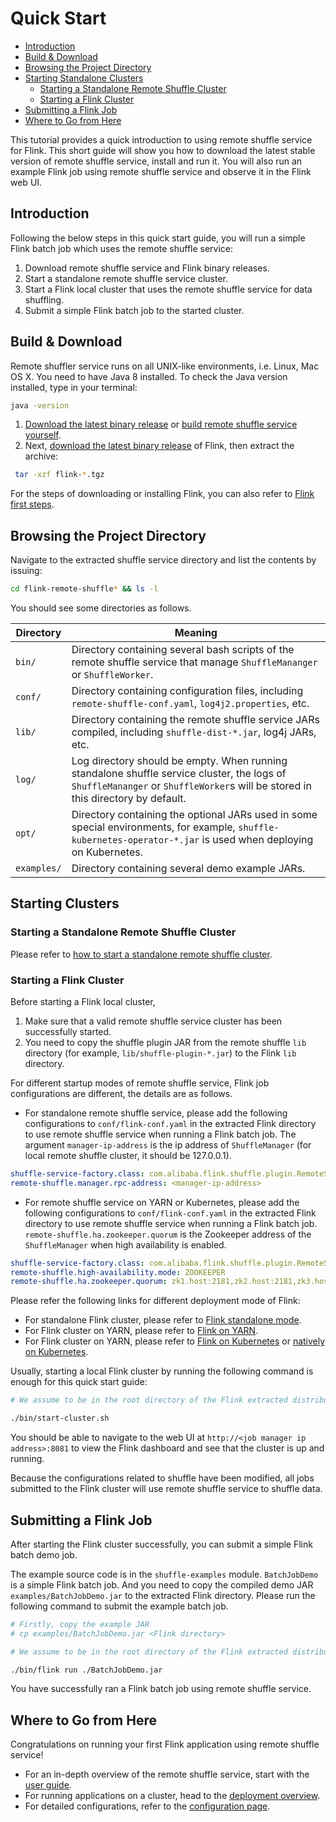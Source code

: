 <!--
 Copyright 2021 The Flink Remote Shuffle Project

 Licensed under the Apache License, Version 2.0 (the "License");
 you may not use this file except in compliance with the License.
 You may obtain a copy of the License at

      http://www.apache.org/licenses/LICENSE-2.0

 Unless required by applicable law or agreed to in writing, software
 distributed under the License is distributed on an "AS IS" BASIS,
 WITHOUT WARRANTIES OR CONDITIONS OF ANY KIND, either express or implied.
 See the License for the specific language governing permissions and
 limitations under the License.
-->

# Quick Start

- [Introduction](#introduction)
- [Build & Download](#build---download)
- [Browsing the Project Directory](#browsing-the-project-directory)
- [Starting Standalone Clusters](#starting-clusters)
  * [Starting a Standalone Remote Shuffle Cluster](#starting-a-standalone-remote-shuffle-cluster)
  * [Starting a Flink Cluster](#starting-a-flink-cluster)
- [Submitting a Flink Job](#submitting-a-flink-job)
- [Where to Go from Here](#where-to-go-from-here)


This tutorial provides a quick introduction to using remote shuffle service for Flink. This short guide will show you how to download the latest stable version of remote shuffle service, install and run it. You will also run an example Flink job using remote shuffle service and observe it in the Flink web UI.

## Introduction
Following the below steps in this quick start guide, you will run a simple Flink batch job which uses the remote shuffle service:
1. Download remote shuffle service and Flink binary releases.
2. Start a standalone remote shuffle service cluster.
3. Start a Flink local cluster that uses the remote shuffle service for data shuffling.
4. Submit a simple Flink batch job to the started cluster.

## Build & Download
Remote shuffler service runs on all UNIX-like environments, i.e. Linux, Mac OS X. You need to have Java 8 installed. To check the Java version installed, type in your terminal:

```sh
java -version
```

1. [Download the latest binary release](https://github.com/flink-extended/flink-remote-shuffle/releases) or [build remote shuffle service yourself](https://github.com/flink-extended/flink-remote-shuffle#building-from-source).
2. Next, [download the latest binary release](https://flink.apache.org/downloads.html) of Flink, then extract the archive:

```sh
 tar -xzf flink-*.tgz
```

For the steps of downloading or installing Flink, you can also refer to [Flink first steps](https://nightlies.apache.org/flink/flink-docs-release-1.14//docs/try-flink/local_installation/).

## Browsing the Project Directory
Navigate to the extracted shuffle service directory and list the contents by issuing:

```sh
cd flink-remote-shuffle* && ls -l
```

You should see some directories as follows.

| Directory | Meaning |
|--|--|
|`bin/` | Directory containing several bash scripts of the remote shuffle service that manage `ShuffleMananger` or `ShuffleWorker`.|
|`conf/` | Directory containing configuration files, including `remote-shuffle-conf.yaml`, `log4j2.properties`, etc.|
|`lib/` | Directory containing the remote shuffle service JARs compiled, including `shuffle-dist-*.jar`, log4j JARs, etc.|
|`log/` | Log directory should be empty. When running standalone shuffle service cluster, the logs of `ShuffleMananger` or `ShuffleWorker`s will be stored in this directory by default.|
|`opt/` | Directory containing the optional JARs used in some special environments, for example, `shuffle-kubernetes-operator-*.jar` is used when deploying on Kubernetes.|
|`examples/` | Directory containing several demo example JARs. |

## Starting Clusters
### Starting a Standalone Remote Shuffle Cluster
Please refer to [how to start a standalone remote shuffle cluster](./deploy_standalone_mode.md#cluster-quick-start-script).

### Starting a Flink Cluster
Before starting a Flink local cluster,
1. Make sure that a valid remote shuffle service cluster has been successfully started.
2. You need to copy the shuffle plugin JAR from the remote shuffle `lib` directory (for example, `lib/shuffle-plugin-*.jar`) to the Flink `lib` directory.

For different startup modes of remote shuffle service, Flink job configurations are different, the details are as follows.

- For standalone remote shuffle service, please add the following configurations to `conf/flink-conf.yaml` in the extracted Flink directory to use remote shuffle service when running a Flink batch job. The argument `manager-ip-address` is the ip address of `ShuffleManager` (for local remote shuffle cluster, it should be 127.0.0.1). 

```yaml
shuffle-service-factory.class: com.alibaba.flink.shuffle.plugin.RemoteShuffleServiceFactory
remote-shuffle.manager.rpc-address: <manager-ip-address>
```

- For remote shuffle service on YARN or Kubernetes, please add the following configurations to `conf/flink-conf.yaml` in the extracted Flink directory to use remote shuffle service when running a Flink batch job. `remote-shuffle.ha.zookeeper.quorum` is the Zookeeper address of the `ShuffleManager` when high availability is enabled.

```yaml
shuffle-service-factory.class: com.alibaba.flink.shuffle.plugin.RemoteShuffleServiceFactory
remote-shuffle.high-availability.mode: ZOOKEEPER
remote-shuffle.ha.zookeeper.quorum: zk1.host:2181,zk2.host:2181,zk3.host:2181
```

Please refer the following links for different deployment mode of Flink:
- For standalone Flink cluster, please refer to [Flink standalone mode](https://nightlies.apache.org/flink/flink-docs-release-1.14/docs/deployment/resource-providers/standalone/overview/).
- For Flink cluster on YARN, please refer to [Flink on YARN](https://nightlies.apache.org/flink/flink-docs-release-1.14/docs/deployment/resource-providers/yarn/).
- For Flink cluster on YARN, please refer to [Flink on Kubernetes](https://nightlies.apache.org/flink/flink-docs-release-1.14/docs/deployment/resource-providers/standalone/kubernetes/) or [natively on Kubernetes](https://nightlies.apache.org/flink/flink-docs-release-1.14/docs/deployment/resource-providers/native_kubernetes/).

Usually, starting a local Flink cluster by running the following command is enough for this quick start guide:

```sh
# We assume to be in the root directory of the Flink extracted distribution

./bin/start-cluster.sh
```

You should be able to navigate to the web UI at `http://<job manager ip address>:8081` to view the Flink dashboard and see that the cluster is up and running.

Because the configurations related to shuffle have been modified, all jobs submitted to the Flink cluster will use remote shuffle service to shuffle data.

## Submitting a Flink Job

After starting the Flink cluster successfully, you can submit a simple Flink batch demo job.

The example source code is in the `shuffle-examples` module. `BatchJobDemo` is a simple Flink batch job. And you need to copy the compiled demo JAR `examples/BatchJobDemo.jar` to the extracted Flink directory. Please run the following command to submit the example batch job.

```sh
# Firstly, copy the example JAR
# cp examples/BatchJobDemo.jar <Flink directory>

# We assume to be in the root directory of the Flink extracted distribution

./bin/flink run ./BatchJobDemo.jar
```

You have successfully ran a Flink batch job using remote shuffle service.

## Where to Go from Here
Congratulations on running your first Flink application using remote shuffle service!

- For an in-depth overview of the remote shuffle service, start with the [user guide](./user_guid.md).
- For running applications on a cluster, head to the [deployment overview](./user_guid.md#deployment).
- For detailed configurations, refer to the [configuration page](./configuration.md).
